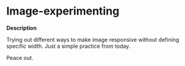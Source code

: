 # Image-experimenting

**Description**

Trying out different ways to make image responsive without defining specific width. Just a simple practice from today.

Peace out.

